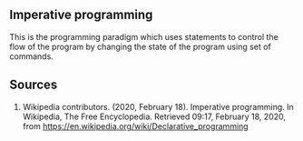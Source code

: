 ## Imperative programming

This is the programming paradigm which uses statements to control the flow of the program by changing the state of the program using set of commands.


## Sources
1. Wikipedia contributors. (2020, February 18). Imperative programming. In Wikipedia, The Free Encyclopedia. Retrieved 09:17, February 18, 2020, from https://en.wikipedia.org/wiki/Declarative_programming